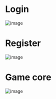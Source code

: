 # Login
![image](https://github.com/lcaohoanq/Java-Snake-Game/assets/136492579/91b360c2-6762-4c93-881c-2509117fdbd5)
# Register
![image](https://github.com/lcaohoanq/Java-Snake-Game/assets/136492579/f3ff90b9-bac3-4b42-9a36-6c5955e055d9)
# Game core
![image](https://github.com/lcaohoanq/Java-Snake-Game/assets/152079455/f8dc8bb1-4afc-4dd5-8704-149a1acac7b2)

